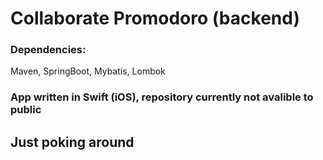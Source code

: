 # Collaborate Promodoro (backend)

### Dependencies:
Maven, SpringBoot, Mybatis, Lombok


### App written in Swift (iOS), repository currently not avalible to public

## Just poking around
